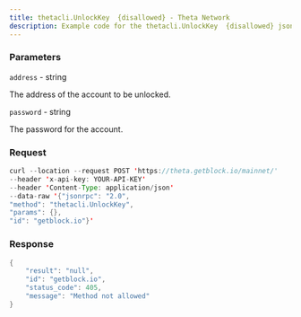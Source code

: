```yaml
---
title: thetacli.UnlockKey  {disallowed} - Theta Network
description: Example code for the thetacli.UnlockKey  {disallowed} json-rpc method. Сomplete guide on how to use thetacli.UnlockKey  {disallowed} json-rpc in GetBlock.io Web3 documentation.
---
```


### Parameters


`address` - string

The address of the account to be unlocked.

`password` - string

The password for the account.

### Request

``` java
curl --location --request POST 'https://theta.getblock.io/mainnet/' 
--header 'x-api-key: YOUR-API-KEY' 
--header 'Content-Type: application/json' 
--data-raw '{"jsonrpc": "2.0",
"method": "thetacli.UnlockKey",
"params": {},
"id": "getblock.io"}'
```

###  Response

``` java
{
    "result": "null",
    "id": "getblock.io",
    "status_code": 405,
    "message": "Method not allowed"
}
```

